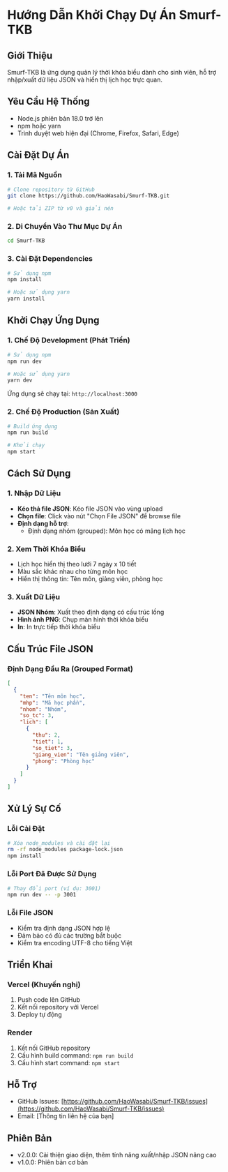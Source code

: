 # Hướng Dẫn Khởi Chạy Dự Án Smurf-TKB

## Giới Thiệu
Smurf-TKB là ứng dụng quản lý thời khóa biểu dành cho sinh viên, hỗ trợ nhập/xuất dữ liệu JSON và hiển thị lịch học trực quan.

## Yêu Cầu Hệ Thống
- Node.js phiên bản 18.0 trở lên
- npm hoặc yarn
- Trình duyệt web hiện đại (Chrome, Firefox, Safari, Edge)

## Cài Đặt Dự Án

### 1. Tải Mã Nguồn
```bash
# Clone repository từ GitHub
git clone https://github.com/HaoWasabi/Smurf-TKB.git

# Hoặc tải ZIP từ v0 và giải nén
```

### 2. Di Chuyển Vào Thư Mục Dự Án
```bash
cd Smurf-TKB
```

### 3. Cài Đặt Dependencies
```bash
# Sử dụng npm
npm install

# Hoặc sử dụng yarn
yarn install
```

## Khởi Chạy Ứng Dụng

### 1. Chế Độ Development (Phát Triển)
```bash
# Sử dụng npm
npm run dev

# Hoặc sử dụng yarn
yarn dev
```

Ứng dụng sẽ chạy tại: `http://localhost:3000`

### 2. Chế Độ Production (Sản Xuất)
```bash
# Build ứng dụng
npm run build

# Khởi chạy
npm start
```

## Cách Sử Dụng

### 1. Nhập Dữ Liệu
- **Kéo thả file JSON**: Kéo file JSON vào vùng upload
- **Chọn file**: Click vào nút "Chọn File JSON" để browse file
- **Định dạng hỗ trợ**: 
  - Định dạng nhóm (grouped): Môn học có mảng lịch học

### 2. Xem Thời Khóa Biểu
- Lịch học hiển thị theo lưới 7 ngày x 10 tiết
- Màu sắc khác nhau cho từng môn học
- Hiển thị thông tin: Tên môn, giảng viên, phòng học

### 3. Xuất Dữ Liệu
- **JSON Nhóm**: Xuất theo định dạng có cấu trúc lồng
- **Hình ảnh PNG**: Chụp màn hình thời khóa biểu
- **In**: In trực tiếp thời khóa biểu

## Cấu Trúc File JSON

### Định Dạng Đầu Ra (Grouped Format)
```json
[
  {
    "ten": "Tên môn học",
    "mhp": "Mã học phần", 
    "nhom": "Nhóm",
    "so_tc": 3,
    "lich": [
      {
        "thu": 2,
        "tiet": 1,
        "so_tiet": 3,
        "giang_vien": "Tên giảng viên",
        "phong": "Phòng học"
      }
    ]
  }
]
```

## Xử Lý Sự Cố

### Lỗi Cài Đặt
```bash
# Xóa node_modules và cài đặt lại
rm -rf node_modules package-lock.json
npm install
```

### Lỗi Port Đã Được Sử Dụng
```bash
# Thay đổi port (ví dụ: 3001)
npm run dev -- -p 3001
```

### Lỗi File JSON
- Kiểm tra định dạng JSON hợp lệ
- Đảm bảo có đủ các trường bắt buộc
- Kiểm tra encoding UTF-8 cho tiếng Việt

## Triển Khai

### Vercel (Khuyến nghị)
1. Push code lên GitHub
2. Kết nối repository với Vercel
3. Deploy tự động

### Render
1. Kết nối GitHub repository
2. Cấu hình build command: `npm run build`
3. Cấu hình start command: `npm start`

## Hỗ Trợ
- GitHub Issues: [https://github.com/HaoWasabi/Smurf-TKB/issues](https://github.com/HaoWasabi/Smurf-TKB/issues)
- Email: [Thông tin liên hệ của bạn]

## Phiên Bản
- v2.0.0: Cải thiện giao diện, thêm tính năng xuất/nhập JSON nâng cao
- v1.0.0: Phiên bản cơ bản
